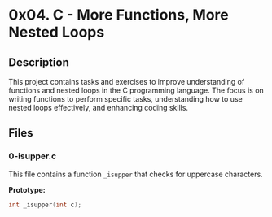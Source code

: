 # 0x04. C - More Functions, More Nested Loops

## Description

This project contains tasks and exercises to improve understanding of functions and nested loops in the C programming language. The focus is on writing functions to perform specific tasks, understanding how to use nested loops effectively, and enhancing coding skills.

## Files

### 0-isupper.c
This file contains a function `_isupper` that checks for uppercase characters.

**Prototype:**
```c
int _isupper(int c);

